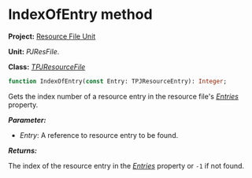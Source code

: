 # IndexOfEntry method #

**Project:** [Resource File Unit](ResFileUnit.md)

**Unit:** _PJResFile_.

**Class:** _[TPJResourceFile](TPJResourceFile.md)_

```pascal
function IndexOfEntry(const Entry: TPJResourceEntry): Integer;
```

Gets the index number of a resource entry in the resource file's _[Entries](TPJResourceFileEntries.md)_ property.

**_Parameter:_**

  * _Entry_: A reference to resource entry to be found.

**_Returns:_**

The index of the resource entry in the _[Entries](TPJResourceFileEntries.md)_ property or `-1` if not found.